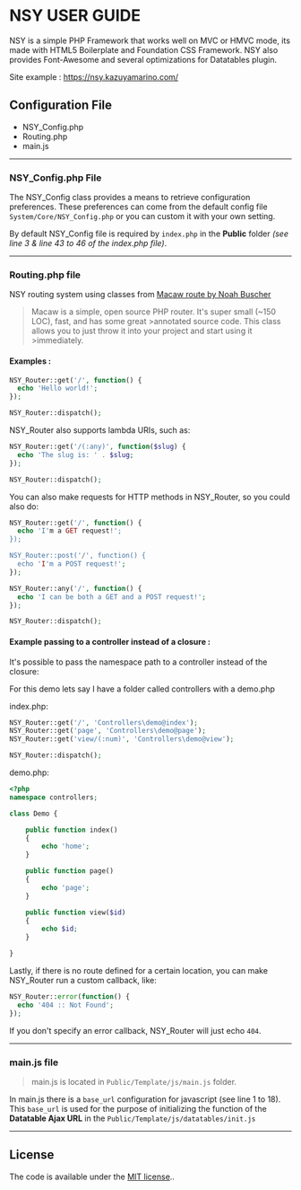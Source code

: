 # NSY USER GUIDE
NSY is a simple PHP Framework that works well on MVC or HMVC mode, its made with HTML5 Boilerplate and Foundation CSS Framework. NSY also provides Font-Awesome and several optimizations for Datatables plugin.

Site example :
<a href="https://nsy.kazuyamarino.com/" target="_blank">https://nsy.kazuyamarino.com/</a>

## Configuration File
* NSY_Config.php
* Routing.php
* main.js

<hr>

### NSY_Config.php File
The NSY_Config class provides a means to retrieve configuration preferences. These preferences can come from the default config file `System/Core/NSY_Config.php` or you can custom it with your own setting.

By default NSY_Config file is required by `index.php` in the <strong>Public</strong> folder *(see line 3 & line 43 to 46 of the index.php file)*.

<hr>

### Routing.php file
NSY routing system using classes from [Macaw route by Noah Buscher](https://github.com/noahbuscher/macaw)

>Macaw is a simple, open source PHP router. It's super small (~150 LOC), fast, and has some great >annotated source code. This class allows you to just throw it into your project and start using it >immediately.

#### Examples :

```PHP
NSY_Router::get('/', function() {
  echo 'Hello world!';
});

NSY_Router::dispatch();
```

NSY_Router also supports lambda URIs, such as:

```PHP
NSY_Router::get('/(:any)', function($slug) {
  echo 'The slug is: ' . $slug;
});

NSY_Router::dispatch();
```

You can also make requests for HTTP methods in NSY_Router, so you could also do:

```PHP
NSY_Router::get('/', function() {
  echo 'I'm a GET request!';
});

NSY_Router::post('/', function() {
  echo 'I'm a POST request!';
});

NSY_Router::any('/', function() {
  echo 'I can be both a GET and a POST request!';
});

NSY_Router::dispatch();
```

#### Example passing to a controller instead of a closure :

It's possible to pass the namespace path to a controller instead of the closure:

For this demo lets say I have a folder called controllers with a demo.php

index.php:

```php
NSY_Router::get('/', 'Controllers\demo@index');
NSY_Router::get('page', 'Controllers\demo@page');
NSY_Router::get('view/(:num)', 'Controllers\demo@view');

NSY_Router::dispatch();
```

demo.php:

```php
<?php
namespace controllers;

class Demo {

    public function index()
    {
        echo 'home';
    }

    public function page()
    {
        echo 'page';
    }

    public function view($id)
    {
        echo $id;
    }

}
```

Lastly, if there is no route defined for a certain location, you can make NSY_Router run a custom callback, like:

```PHP
NSY_Router::error(function() {
  echo '404 :: Not Found';
});
```

If you don't specify an error callback, NSY_Router will just echo `404`.

<hr>

### main.js file

>main.js is located in `Public/Template/js/main.js` folder.

In main.js there is a `base_url` configuration for javascript (see line 1 to 18). This `base_url` is used for the purpose of initializing the function of the <strong>Datatable Ajax URL</strong> in the `Public/Template/js/datatables/init.js`

<hr>

## License

The code is available under the [MIT license](LICENSE.txt)..
